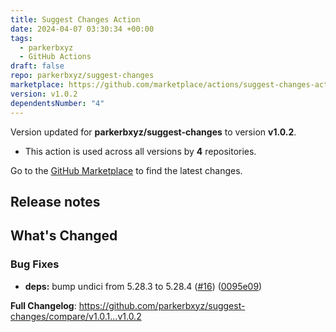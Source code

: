 ```yaml
---
title: Suggest Changes Action
date: 2024-04-07 03:30:34 +00:00
tags:
  - parkerbxyz
  - GitHub Actions
draft: false
repo: parkerbxyz/suggest-changes
marketplace: https://github.com/marketplace/actions/suggest-changes-action
version: v1.0.2
dependentsNumber: "4"
---
```



Version updated for **parkerbxyz/suggest-changes** to version **v1.0.2**.
- This action is used across all versions by **4** repositories.

Go to the [GitHub Marketplace](https://github.com/marketplace/actions/suggest-changes-action) to find the latest changes.

## Release notes

## What's Changed

### Bug Fixes

* **deps:** bump undici from 5.28.3 to 5.28.4 ([#16](https://github.com/parkerbxyz/suggest-changes/issues/16)) ([0095e09](https://github.com/parkerbxyz/suggest-changes/commit/0095e0925aae1f8c355dc7bb679235a6eba8db04))

**Full Changelog**: https://github.com/parkerbxyz/suggest-changes/compare/v1.0.1...v1.0.2
